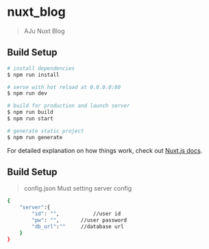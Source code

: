 # nuxt_blog

> AJu Nuxt Blog

## Build Setup

``` bash
# install dependencies
$ npm run install

# serve with hot reload at 0.0.0.0:80
$ npm run dev

# build for production and launch server
$ npm run build
$ npm run start

# generate static project
$ npm run generate
```

For detailed explanation on how things work, check out [Nuxt.js docs](https://nuxtjs.org).

## Build Setup
> config.json
Must setting server config
``` bash
{
	"server":{
		"id": "",			//user id
		"pw": "", 		//user password
		"db_url":""		//database url
	}
}
```